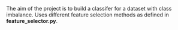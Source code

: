 The aim of the project is to build a classifer for a dataset with class imbalance.
Uses different feature selection methods as defined in **feature_selector.py**. 
